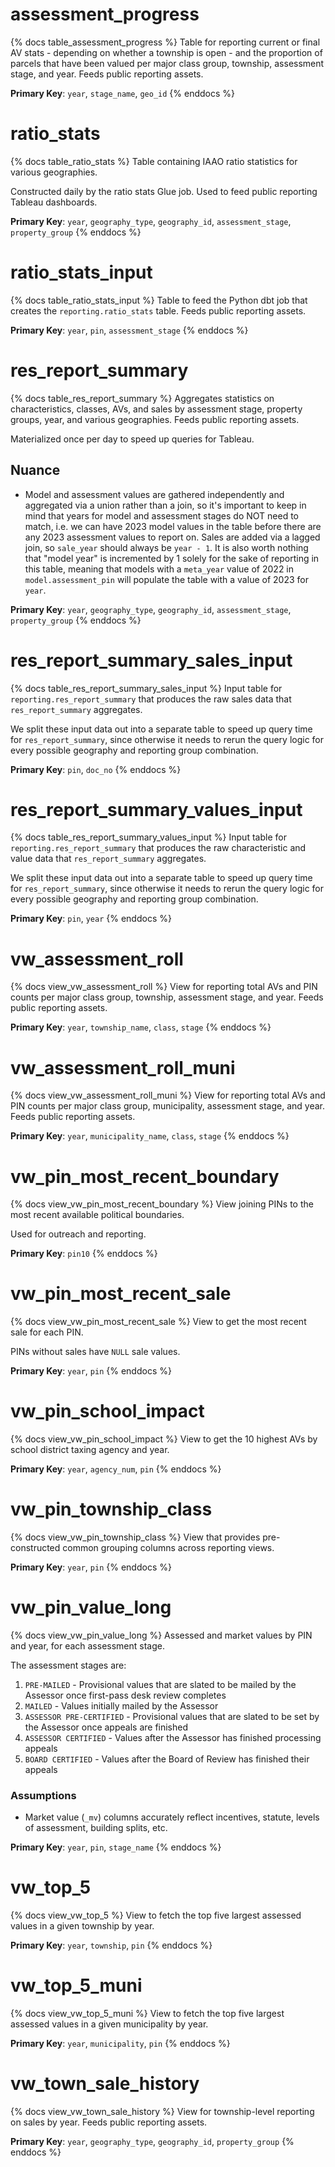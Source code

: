 # assessment_progress

{% docs table_assessment_progress %}
Table for reporting current or final AV stats - depending on whether a township
is open - and the proportion of parcels that have been valued per major class
group, township, assessment stage, and year. Feeds public reporting assets.

**Primary Key**: `year`, `stage_name`, `geo_id`
{% enddocs %}

# ratio_stats

{% docs table_ratio_stats %}
Table containing IAAO ratio statistics for various geographies.

Constructed daily by the ratio stats Glue job. Used to feed public
reporting Tableau dashboards.

**Primary Key**: `year`, `geography_type`, `geography_id`, `assessment_stage`,
`property_group`
{% enddocs %}

# ratio_stats_input

{% docs table_ratio_stats_input %}
Table to feed the Python dbt job that creates the `reporting.ratio_stats` table.
Feeds public reporting assets.

**Primary Key**: `year`, `pin`, `assessment_stage`
{% enddocs %}

# res_report_summary

{% docs table_res_report_summary %}
Aggregates statistics on characteristics, classes, AVs, and sales
by assessment stage, property groups, year, and various geographies.
Feeds public reporting assets.

Materialized once per day to speed up queries for Tableau.

## Nuance

- Model and assessment values are gathered independently and
  aggregated via a union rather than a join, so it's important to keep in mind
  that years for model and assessment stages do NOT need to match, i.e. we can
  have 2023 model values in the table before there are any 2023 assessment
  values to report on. Sales are added via a lagged join, so `sale_year` should
  always be `year - 1`. It is also worth nothing that "model year" is
  incremented by 1 solely for the sake of reporting in this table, meaning that
  models with a `meta_year` value of 2022 in `model.assessment_pin` will
  populate the table with a value of 2023 for `year`.

**Primary Key**: `year`, `geography_type`, `geography_id`, `assessment_stage`,
`property_group`
{% enddocs %}

# res_report_summary_sales_input

{% docs table_res_report_summary_sales_input %}
Input table for `reporting.res_report_summary` that produces the raw
sales data that `res_report_summary` aggregates.

We split these input data out into a separate table to speed up query time for
`res_report_summary`, since otherwise it needs to rerun the query logic
for every possible geography and reporting group combination.

**Primary Key**: `pin`, `doc_no`
{% enddocs %}

# res_report_summary_values_input

{% docs table_res_report_summary_values_input %}
Input table for `reporting.res_report_summary` that produces the raw
characteristic and value data that `res_report_summary` aggregates.

We split these input data out into a separate table to speed up query time for
`res_report_summary`, since otherwise it needs to rerun the query logic
for every possible geography and reporting group combination.

**Primary Key**: `pin`, `year`
{% enddocs %}

# vw_assessment_roll

{% docs view_vw_assessment_roll %}
View for reporting total AVs and PIN counts per major class group, township,
assessment stage, and year. Feeds public reporting assets.

**Primary Key**: `year`, `township_name`, `class`, `stage`
{% enddocs %}

# vw_assessment_roll_muni

{% docs view_vw_assessment_roll_muni %}
View for reporting total AVs and PIN counts per major class group, municipality,
assessment stage, and year. Feeds public reporting assets.

**Primary Key**: `year`, `municipality_name`, `class`, `stage`
{% enddocs %}

# vw_pin_most_recent_boundary

{% docs view_vw_pin_most_recent_boundary %}
View joining PINs to the most recent available political boundaries.

Used for outreach and reporting.

**Primary Key**: `pin10`
{% enddocs %}

# vw_pin_most_recent_sale

{% docs view_vw_pin_most_recent_sale %}
View to get the most recent sale for each PIN.

PINs without sales have `NULL` sale values.

**Primary Key**: `year`, `pin`
{% enddocs %}

# vw_pin_school_impact

{% docs view_vw_pin_school_impact %}
View to get the 10 highest AVs by school district taxing agency and year.

**Primary Key**: `year`, `agency_num`, `pin`
{% enddocs %}

# vw_pin_township_class

{% docs view_vw_pin_township_class %}
View that provides pre-constructed common grouping columns across reporting
views.

**Primary Key**: `year`, `pin`
{% enddocs %}

# vw_pin_value_long

{% docs view_vw_pin_value_long %}
Assessed and market values by PIN and year, for each assessment stage.

The assessment stages are:

1. `PRE-MAILED` - Provisional values that are slated to be mailed by the
   Assessor once first-pass desk review completes
2. `MAILED` - Values initially mailed by the Assessor
3. `ASSESSOR PRE-CERTIFIED` - Provisional values that are slated to be set by
   the Assessor once appeals are finished
4. `ASSESSOR CERTIFIED` - Values after the Assessor has finished processing
   appeals
5. `BOARD CERTIFIED` - Values after the Board of Review has finished their
   appeals

### Assumptions

- Market value (`_mv`) columns accurately reflect incentives, statute,
  levels of assessment, building splits, etc.

**Primary Key**: `year`, `pin`, `stage_name`
{% enddocs %}

# vw_top_5

{% docs view_vw_top_5 %}
View to fetch the top five largest assessed values in a given township
by year.

**Primary Key**: `year`, `township`, `pin`
{% enddocs %}

# vw_top_5_muni

{% docs view_vw_top_5_muni %}
View to fetch the top five largest assessed values in a given municipality
by year.

**Primary Key**: `year`, `municipality`, `pin`
{% enddocs %}

# vw_town_sale_history

{% docs view_vw_town_sale_history %}
View for township-level reporting on sales by year.
Feeds public reporting assets.

**Primary Key**: `year`, `geography_type`, `geography_id`, `property_group`
{% enddocs %}

